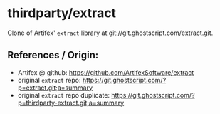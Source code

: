 # thirdparty/extract

Clone of Artifex' `extract` library at git://git.ghostscript.com/extract.git.

## References / Origin:

- Artifex @ github: https://github.com/ArtifexSoftware/extract
- original `extract` repo: https://git.ghostscript.com/?p=extract.git;a=summary
- original `extract` repo duplicate: https://git.ghostscript.com/?p=thirdparty-extract.git;a=summary


